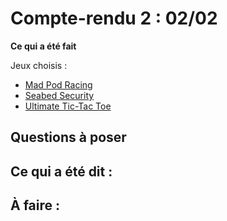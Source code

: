 # Compte-rendu 2 : 02/02

**Ce qui a été fait**

Jeux choisis :
- [Mad Pod Racing](https://www.codingame.com/multiplayer/bot-programming/mad-pod-racing)
- [Seabed Security](https://www.codingame.com/multiplayer/bot-programming/seabed-security)
- [Ultimate Tic-Tac Toe](https://www.codingame.com/multiplayer/bot-programming/tic-tac-toe)

**Questions à poser**
-


**Ce qui a été dit :**
-


**À faire :**
-
